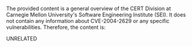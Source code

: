 The provided content is a general overview of the CERT Division at Carnegie Mellon University's Software Engineering Institute (SEI). It does not contain any information about CVE-2004-2629 or any specific vulnerabilities. Therefore, the content is:

UNRELATED
